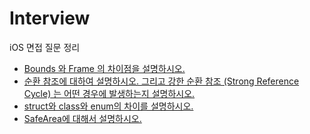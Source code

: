 # Interview

iOS 면접 질문 정리

- [Bounds 와 Frame 의 차이점을 설명하시오.](https://github.com/h-suo/Interview/blob/main/content/23.11.03.md)
- [순환 참조에 대하여 설명하시오. 그리고 강한 순환 참조 (Strong Reference Cycle) 는 어떤 경우에 발생하는지 설명하시오.](https://github.com/h-suo/Interview/blob/main/content/23.11.05.md)
- [struct와 class와 enum의 차이를 설명하시오.](https://github.com/h-suo/Interview/blob/main/content/23.11.06.md)
- [SafeArea에 대해서 설명하시오.](https://github.com/h-suo/Interview/blob/main/content/23.11.07.md)
